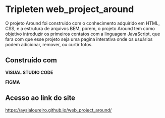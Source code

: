 # Tripleten web_project_around


O projeto Around foi construido com o conhecimento adquirido em HTML, CSS, e a estrutura de arquivos BEM, porem, o projeto Around tem como objetivo introduzir os primeiros contatos com a linguagem JavaScript, que fara com que esse projeto seja uma pagina interativa onde os usuários podem adicionar, remover, ou curtir fotos.


## Construído com


**VISUAL STUDIO CODE**


**FIGMA**


## Acesso ao link do site 

https://ayslaloureiro.github.io/web_project_around/
